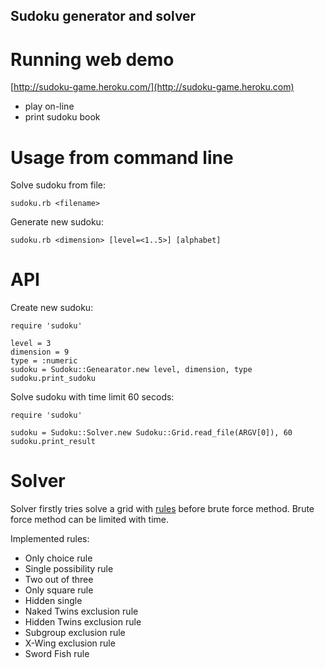 Sudoku generator and solver
---------------------------

Running web demo
================

[http://sudoku-game.heroku.com/](http://sudoku-game.heroku.com)

* play on-line
* print sudoku book


Usage from command line
=======================

Solve sudoku from file:

    sudoku.rb <filename>

Generate new sudoku:

    sudoku.rb <dimension> [level=<1..5>] [alphabet]


API
===

Create new sudoku:

    require 'sudoku'

    level = 3
    dimension = 9
    type = :numeric
    sudoku = Sudoku::Genearator.new level, dimension, type
    sudoku.print_sudoku

Solve sudoku with time limit 60 secods:

    require 'sudoku'

    sudoku = Sudoku::Solver.new Sudoku::Grid.read_file(ARGV[0]), 60
    sudoku.print_result


Solver
======

Solver firstly tries solve a grid with [rules](http://www.sudokudragon.com/sudokustrategy.htm) 
before brute force method. Brute force method can be limited with time.

Implemented rules:

* Only choice rule
* Single possibility rule
* Two out of three
* Only square rule
* Hidden single
* Naked Twins exclusion rule
* Hidden Twins exclusion rule
* Subgroup exclusion rule
* X-Wing exclusion rule
* Sword Fish rule

